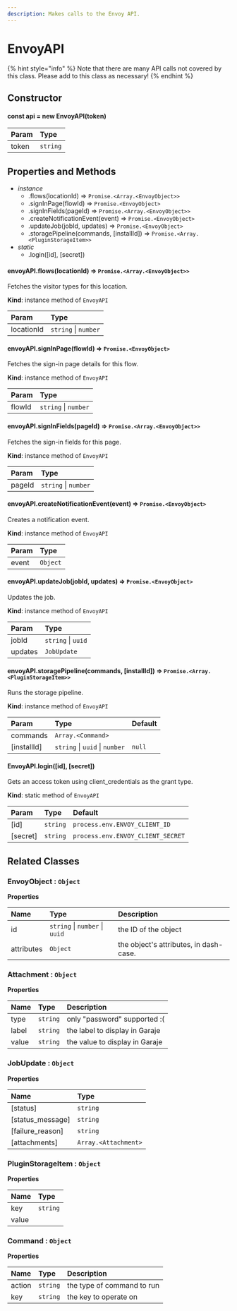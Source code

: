 ```yaml
---
description: Makes calls to the Envoy API.
---
```


# EnvoyAPI

{% hint style="info" %}
Note that there are many API calls not covered by this class. Please add to this class as necessary!
{% endhint %}

## Constructor

#### const api = new EnvoyAPI\(token\)

| Param | Type |
| :--- | :--- |
| token | `string` |

## Properties and Methods

* _instance_
  * .flows\(locationId\) ⇒ `Promise.<Array.<EnvoyObject>>`
  * .signInPage\(flowId\) ⇒ `Promise.<EnvoyObject>`
  * .signInFields\(pageId\) ⇒ `Promise.<Array.<EnvoyObject>>`
  * .createNotificationEvent\(event\) ⇒ `Promise.<EnvoyObject>`
  * .updateJob\(jobId, updates\) ⇒ `Promise.<EnvoyObject>`
  * .storagePipeline\(commands, \[installId\]\) ⇒ `Promise.<Array.<PluginStorageItem>>`
* _static_
  * .login\(\[id\], \[secret\]\)

#### envoyAPI.flows\(locationId\) ⇒ `Promise.<Array.<EnvoyObject>>`

Fetches the visitor types for this location.

**Kind**: instance method of `EnvoyAPI`

| Param | Type |
| :--- | :--- |
| locationId | `string` \| `number` |

#### envoyAPI.signInPage\(flowId\) ⇒ `Promise.<EnvoyObject>`

Fetches the sign-in page details for this flow.

**Kind**: instance method of `EnvoyAPI`

| Param | Type |
| :--- | :--- |
| flowId | `string` \| `number` |

#### envoyAPI.signInFields\(pageId\) ⇒ `Promise.<Array.<EnvoyObject>>`

Fetches the sign-in fields for this page.

**Kind**: instance method of `EnvoyAPI`

| Param | Type |
| :--- | :--- |
| pageId | `string` \| `number` |

#### envoyAPI.createNotificationEvent\(event\) ⇒ `Promise.<EnvoyObject>`

Creates a notification event.

**Kind**: instance method of `EnvoyAPI`

| Param | Type |
| :--- | :--- |
| event | `Object` |

#### envoyAPI.updateJob\(jobId, updates\) ⇒ `Promise.<EnvoyObject>`

Updates the job.

**Kind**: instance method of `EnvoyAPI`

| Param | Type |
| :--- | :--- |
| jobId | `string` \| `uuid` |
| updates | `JobUpdate` |

#### envoyAPI.storagePipeline\(commands, \[installId\]\) ⇒ `Promise.<Array.<PluginStorageItem>>`

Runs the storage pipeline.

**Kind**: instance method of `EnvoyAPI`

| Param | Type | Default |
| :--- | :--- | :--- |
| commands | `Array.<Command>` |  |
| \[installId\] | `string` \| `uuid` \| `number` | `null` |

#### EnvoyAPI.login\(\[id\], \[secret\]\)

Gets an access token using client\_credentials as the grant type.

**Kind**: static method of `EnvoyAPI`

| Param | Type | Default |
| :--- | :--- | :--- |
| \[id\] | `string` | `process.env.ENVOY_CLIENT_ID` |
| \[secret\] | `string` | `process.env.ENVOY_CLIENT_SECRET` |

## Related Classes

### EnvoyObject : `Object`

**Properties**

| Name | Type | Description |
| :--- | :--- | :--- |
| id | `string` \| `number` \| `uuid` | the ID of the object |
| attributes | `Object` | the object's attributes, in dash-case. |

### Attachment : `Object`

**Properties**

| Name | Type | Description |
| :--- | :--- | :--- |
| type | `string` | only "password" supported :\( |
| label | `string` | the label to display in Garaje |
| value | `string` | the value to display in Garaje |

### JobUpdate : `Object`

**Properties**

| Name | Type |
| :--- | :--- |
| \[status\] | `string` |
| \[status\_message\] | `string` |
| \[failure\_reason\] | `string` |
| \[attachments\] | `Array.<Attachment>` |

### PluginStorageItem : `Object`

**Properties**

| Name | Type |
| :--- | :--- |
| key | `string` |
| value |  |

### Command : `Object`

**Properties**

| Name | Type | Description |
| :--- | :--- | :--- |
| action | `string` | the type of command to run |
| key | `string` | the key to operate on |

